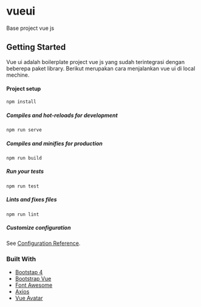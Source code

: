 # vueui
Base project vue js

## Getting Started
Vue ui adalah boilerplate project vue js yang sudah terintegrasi dengan beberepa paket library. Berikut merupakan cara menjalankan vue ui di local mechine.

#### Project setup
```
npm install
```

##### Compiles and hot-reloads for development
```
npm run serve
```

##### Compiles and minifies for production
```
npm run build
```

##### Run your tests
```
npm run test
```

##### Lints and fixes files
```
npm run lint
```

##### Customize configuration
See [Configuration Reference](https://cli.vuejs.org/config/).

### Built With
- [Bootstap 4](https://getbootstrap.com)
- [Bootstrap Vue](https://bootstrap-vue.js.org/)
- [Font Awesome](https://fontawesome.com/v4.7.0/)
- [Axios](https://github.com/axios/axios)
- [Vue Avatar](https://eliep.github.io/vue-avatar/)

